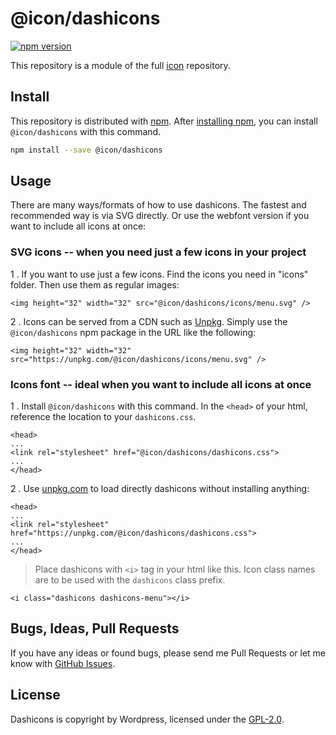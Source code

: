 # @icon/dashicons

[![npm version](https://img.shields.io/npm/v/@icon/dashicons.svg)](https://www.npmjs.org/package/@icon/dashicons)

This repository is a module of the full [icon][icon] repository.

## Install

This repository is distributed with [npm]. After [installing npm][install-npm], you can install `@icon/dashicons` with this command.

```bash
npm install --save @icon/dashicons
```

## Usage

There are many ways/formats of how to use dashicons. The fastest and recommended way is via SVG directly. Or use the webfont version if you want to include all icons at once:

### SVG icons -- when you need just a few icons in your project

1 . If you want to use just a few icons. Find the icons you need in "icons" folder. Then use them as regular images:

```
<img height="32" width="32" src="@icon/dashicons/icons/menu.svg" />
```

2 . Icons can be served from a CDN such as [Unpkg][Unpkg]. Simply use the `@icon/dashicons` npm package in the URL like the following:

```
<img height="32" width="32" src="https://unpkg.com/@icon/dashicons/icons/menu.svg" />
```

### Icons font -- ideal when you want to include all icons at once

1 . Install `@icon/dashicons` with this command. In the `<head>` of your html, reference the location to your `dashicons.css`.

```
<head>
...
<link rel="stylesheet" href="@icon/dashicons/dashicons.css">
...
</head>
```

2 . Use [unpkg.com][Unpkg] to load directly dashicons without installing anything:

```
<head>
...
<link rel="stylesheet" href="https://unpkg.com/@icon/dashicons/dashicons.css">
...
</head>
```

> Place dashicons with `<i>` tag in your html like this. Icon class names are to be used with the `dashicons` class prefix.

```
<i class="dashicons dashicons-menu"></i>
```


## Bugs, Ideas, Pull Requests

If you have any ideas or found bugs, please send me Pull Requests or let me know with [GitHub Issues][github issues].

## License

Dashicons is copyright by Wordpress, licensed under the [GPL-2.0][license].

[license]: https://github.com/thecreation/icons/blob/master/modules/dashicons/LICENSE
[icon]: https://github.com/thecreation/icons
[npm]: https://www.npmjs.com/
[install-npm]: https://docs.npmjs.com/getting-started/installing-node
[sass]: http://sass-lang.com/
[github issues]: https://github.com/thecreation/icons/issues
[Unpkg]: https://unpkg.com
